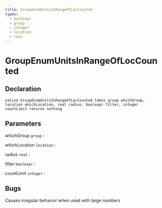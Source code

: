 ```yaml
---
title: GroupEnumUnitsInRangeOfLocCounted
types:
  - boolexpr
  - group
  - integer
  - location
  - real
---
```


# GroupEnumUnitsInRangeOfLocCounted

## Declaration

```jass
native GroupEnumUnitsInRangeOfLocCounted takes group whichGroup, location whichLocation, real radius, boolexpr filter, integer countLimit returns nothing
```

## Parameters
whichGroup `group`
: 

whichLocation `location`
: 

radius `real`
: 

filter `boolexpr`
: 

countLimit `integer`
: 

## Bugs 
Causes irregular behavior when used with large numbers

